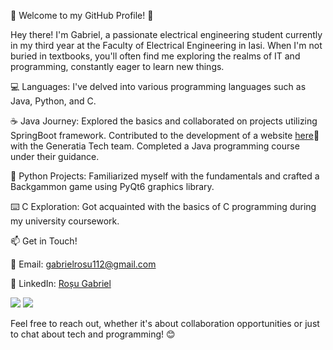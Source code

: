 🚀 Welcome to my GitHub Profile! 🌟

Hey there! I'm Gabriel, a passionate electrical engineering student currently in my third year at the Faculty of Electrical Engineering in Iasi. When I'm not buried in textbooks, you'll often find me exploring the realms of IT and programming, constantly eager to learn new things.



💻 Languages: I've delved into various programming languages such as Java, Python, and C.

☕️ Java Journey: Explored the basics and collaborated on projects utilizing SpringBoot framework. Contributed to the development of a website [here](https://baschet.metropolabrasov.ro/)🏀 with the Generatia Tech team. Completed a Java programming course under their guidance.

🐍 Python Projects: Familiarized myself with the fundamentals and crafted a Backgammon game using PyQt6 graphics library.

⌨️ C Exploration: Got acquainted with the basics of C programming during my university coursework.



📫 Get in Touch!

📧 Email: gabrielrosu112@gmail.com

🔗 LinkedIn: [Roșu Gabriel](https://www.linkedin.com/in/roșu-gabriel-960946276)

![](https://github-readme-streak-stats.herokuapp.com/?user=RGabriel26&theme=dark&hide_border=false) 
![](https://github-readme-stats.vercel.app/api/top-langs/?username=RGabriel26&theme=dark&hide_border=false&include_all_commits=true&count_private=true&layout=compact)


Feel free to reach out, whether it's about collaboration opportunities or just to chat about tech and programming! 😊




